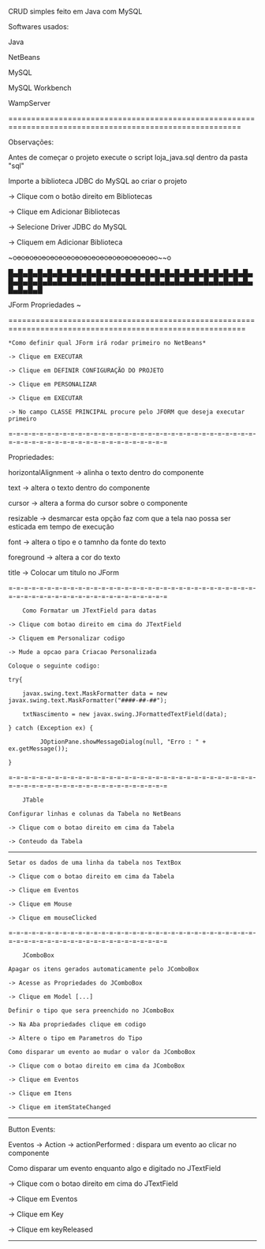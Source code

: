 CRUD simples feito em Java com MySQL

Softwares usados:

Java

NetBeans

MySQL

MySQL Workbench

WampServer

=========================================================================================================

Observações:

Antes de começar o projeto execute o script loja_java.sql dentro da pasta "sql"

Importe a biblioteca JDBC do MySQL ao criar o projeto

-> Clique com o botão direito em Bibliotecas

-> Clique em Adicionar Bibliotecas

-> Selecione Driver JDBC do MySQL

-> Cliquem em Adicionar Biblioteca

~o~~o~~o~~o~~o~~o~~o~~o~~o~~o~~o~~o~~o~~o~~o~~o~~o~~o~~o~~o~~o~~o~~o~~o~~o~~o~~o~~o~~o~~o~~o~~o~~o~~o~~o~~o

█▄█▄█▄█▄█▄█▄█▄█▄█▄█▄█▄█▄█▄█▄█▄█▄█▄█▄█▄█▄█▄█▄█▄█▄█▄█▄█▄█▄█▄█▄█▄█▄█▄█▄█▄█▄█▄█▄█▄█▄█▄█▄█▄█▄█▄█▄█▄█▄█▄█▄█▄█▄█▄█



JForm Propriedades ~

==========================================================================================================

	*Como definir qual JForm irá rodar primeiro no NetBeans*

	-> Clique em EXECUTAR

	-> Clique em DEFINIR CONFIGURAÇÃO DO PROJETO

	-> Clique em PERSONALIZAR

	-> Clique em EXECUTAR

	-> No campo CLASSE PRINCIPAL procure pelo JFORM que deseja executar primeiro

=-=-=-=-=-=-=-=-=-=-=-=-=-=-=-=-=-=-=-=-=-=-=-=-=-=-=-=-=-=-=-=-=-=-=-=-=-=-=-=-=-=-=-=-=-=-=-=-=-=-=-=-=

Propriedades:

horizontalAlignment -> alinha o texto dentro do componente

text -> altera o texto dentro do componente

cursor -> altera a forma do cursor sobre o componente

resizable -> desmarcar esta opção faz com que a tela nao possa ser esticada em tempo de execução

font -> altera o tipo e o tamnho da fonte do texto

foreground -> altera a cor do texto

title -> Colocar um titulo no JForm

=-=-=-=-=-=-=-=-=-=-=-=-=-=-=-=-=-=-=-=-=-=-=-=-=-=-=-=-=-=-=-=-=-=-=-=-=-=-=-=-=-=-=-=-=-=-=-=-=-=-=-=-=

		Como Formatar um JTextField para datas

	-> Clique com botao direito em cima do JTextField

	-> Cliquem em Personalizar codigo

	-> Mude a opcao para Criacao Personalizada

	Coloque o seguinte codigo:

	try{

		javax.swing.text.MaskFormatter data = new javax.swing.text.MaskFormatter("####-##-##");

		txtNascimento = new javax.swing.JFormattedTextField(data);

	} catch (Exception ex) {

			 JOptionPane.showMessageDialog(null, "Erro : " + ex.getMessage());

	}


=-=-=-=-=-=-=-=-=-=-=-=-=-=-=-=-=-=-=-=-=-=-=-=-=-=-=-=-=-=-=-=-=-=-=-=-=-=-=-=-=-=-=-=-=-=-=-=-=-=-=-=-=

		JTable

	Configurar linhas e colunas da Tabela no NetBeans

	-> Clique com o botao direito em cima da Tabela

	-> Conteudo da Tabela


*********************************************************************************************************

	Setar os dados de uma linha da tabela nos TextBox

	-> Clique com o botao direito em cima da Tabela

	-> Clique em Eventos

	-> Clique em Mouse

	-> Clique em mouseClicked


=-=-=-=-=-=-=-=-=-=-=-=-=-=-=-=-=-=-=-=-=-=-=-=-=-=-=-=-=-=-=-=-=-=-=-=-=-=-=-=-=-=-=-=-=-=-=-=-=-=-=-=-=

		JComboBox

	Apagar os itens gerados automaticamente pelo JComboBox

	-> Acesse as Propriedades do JComboBox

	-> Clique em Model [...]

	Definir o tipo que sera preenchido no JComboBox

	-> Na Aba propriedades clique em codigo

	-> Altere o tipo em Parametros do Tipo

	Como disparar um evento ao mudar o valor da JComboBox

	-> Clique com o botao direito em cima da JComboBox

	-> Clique em Eventos

	-> Clique em Itens

	-> Clique em itemStateChanged


********************************************************************************************************

Button Events:


Eventos -> Action -> actionPerformed : dispara um evento ao clicar no componente


Como disparar um evento enquanto algo e digitado no JTextField

-> Clique com o botao direito em cima do JTextField

-> Clique em Eventos

-> Clique em Key

-> Clique em keyReleased

********************************************************************************************************
